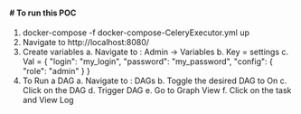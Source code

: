 #### # To run this POC
1.  docker-compose -f docker-compose-CeleryExecutor.yml up
2.  Navigate to http://localhost:8080/
3.  Create variables
	a.  Navigate to : Admin -> Variables
	b.  Key = settings
	c.  Val = { "login": "my_login", "password": "my_password", "config": { "role": "admin" } }
4.  To Run a DAG
	a.  Navigate to : DAGs
	b.  Toggle the desired DAG to On
	c.  Click on the DAG
	d.  Trigger DAG
	e.  Go to Graph View
	f.  Click on the task and View Log
